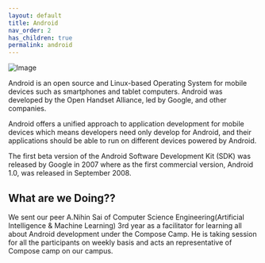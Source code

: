 ```yaml
---
layout: default
title: Android
nav_order: 2
has_children: true
permalink: android
---
```


![Image](https://external-content.duckduckgo.com/iu/?u=https%3A%2F%2Fwww.numerama.com%2Fwp-content%2Fuploads%2F2019%2F08%2Fandroidnew.jpg&f=1&nofb=1&ipt=dce962568cffc772ccb178da4d904e98d9e48c55f640a486fe368b6ecf778150&ipo=images)

Android is an open source and Linux-based Operating System for mobile devices such as smartphones and tablet computers. Android was developed by the Open Handset Alliance, led by Google, and other companies.

Android offers a unified approach to application development for mobile devices which means developers need only develop for Android, and their applications should be able to run on different devices powered by Android.

The first beta version of the Android Software Development Kit (SDK) was released by Google in 2007 where as the first commercial version, Android 1.0, was released in September 2008.

## What are we Doing??

We sent our peer A.Nihin Sai of Computer Science Engineering(Artificial Intelligence & Machine Learning) 3rd year as a facilitator for learning all about Android development under the Compose Camp. He is taking session for all the participants on weekly basis and acts an representative of Compose camp on our campus.